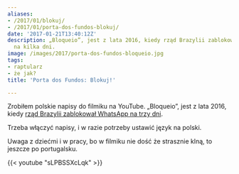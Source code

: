 ```yaml
---
aliases:
- /2017/01/blokuj/
- /2017/01/porta-dos-fundos-blokuj/
date: '2017-01-21T13:40:12Z'
description: „Bloqueio”, jest z lata 2016, kiedy rząd Brazylii zablokował WhatsApp
  na kilka dni.
image: /images/2017/porta-dos-fundos-bloqueio.jpg
tags:
- raptularz
- że jak?
title: 'Porta dos Fundos: Blokuj!'

---
```


Zrobiłem polskie napisy do filmiku na YouTube.  „Bloqueio”, jest z lata 2016,
kiedy [rząd Brazylii zablokował WhatsApp na trzy dni][1].

[1]: http://wiadomosci.onet.pl/swiat/brazylia-sad-nakazal-48-godzinna-blokade-aplikacji-whatsapp/559s2y

Trzeba włączyć napisy, i w razie potrzeby ustawić język na polski.

Uwaga z dziećmi i w pracy, bo w filmiku nie dość że strasznie klną, to jeszcze
po portugalsku.

<!--more-->

{{< youtube "sLPBSSXcLqk" >}}
